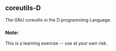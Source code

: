 ## coreutils-D

The GNU coreutils in the D programming Language. 

### Note:
This is a learning exercise -- use at your own risk.
